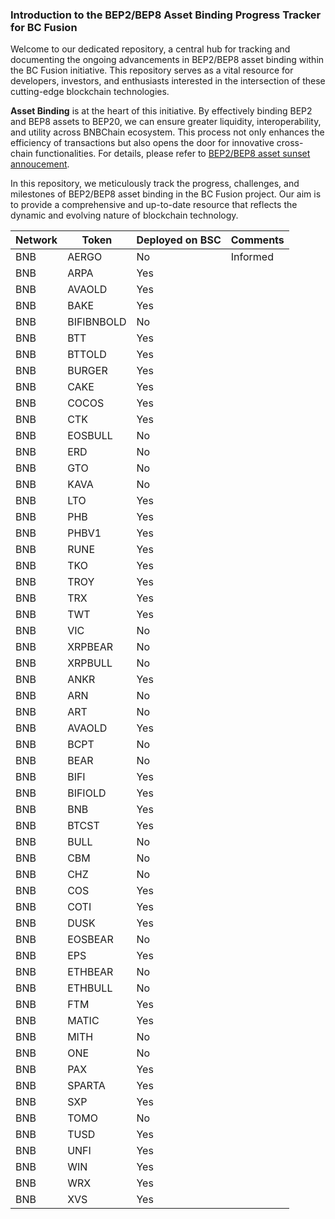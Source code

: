### Introduction to the BEP2/BEP8 Asset Binding Progress Tracker for BC Fusion

Welcome to our dedicated repository, a central hub for tracking and documenting the ongoing advancements in BEP2/BEP8 asset binding within the BC Fusion initiative. This repository serves as a vital resource for developers, investors, and enthusiasts interested in the intersection of these cutting-edge blockchain technologies.

**Asset Binding** is at the heart of this initiative. By effectively binding BEP2 and BEP8 assets to BEP20, we can ensure greater liquidity, interoperability, and utility across BNBChain ecosystem. This process not only enhances the efficiency of transactions but also opens the door for innovative cross-chain functionalities. For details, please refer to [BEP2/BEP8 asset sunset annoucement](https://www.bnbchain.org/en/blog/bep2-bep8-asset-sunset-announcement).

In this repository, we meticulously track the progress, challenges, and milestones of BEP2/BEP8 asset binding in the BC Fusion project. Our aim is to provide a comprehensive and up-to-date resource that reflects the dynamic and evolving nature of blockchain technology. 

| **Network** | **Token**  | **Deployed on BSC** | Comments |
| ----------- | ---------- | ------------------- | -------- |
| BNB         | AERGO      | No                  | Informed |
| BNB         | ARPA       | Yes                 |          |
| BNB         | AVAOLD     | Yes                 |          |
| BNB         | BAKE       | Yes                 |          |
| BNB         | BIFIBNBOLD | No                  |          |
| BNB         | BTT        | Yes                 |          |
| BNB         | BTTOLD     | Yes                 |          |
| BNB         | BURGER     | Yes                 |          |
| BNB         | CAKE       | Yes                 |          |
| BNB         | COCOS      | Yes                 |          |
| BNB         | CTK        | Yes                 |          |
| BNB         | EOSBULL    | No                  |          |
| BNB         | ERD        | No                  |          |
| BNB         | GTO        | No                  |          |
| BNB         | KAVA       | No                  |          |
| BNB         | LTO        | Yes                 |          |
| BNB         | PHB        | Yes                 |          |
| BNB         | PHBV1      | Yes                 |          |
| BNB         | RUNE       | Yes                 |          |
| BNB         | TKO        | Yes                 |          |
| BNB         | TROY       | Yes                 |          |
| BNB         | TRX        | Yes                 |          |
| BNB         | TWT        | Yes                 |          |
| BNB         | VIC        | No                  |          |
| BNB         | XRPBEAR    | No                  |          |
| BNB         | XRPBULL    | No                  |          |
| BNB         | ANKR       | Yes                 |          |
| BNB         | ARN        | No                  |          |
| BNB         | ART        | No                  |          |
| BNB         | AVAOLD     | Yes                 |          |
| BNB         | BCPT       | No                  |          |
| BNB         | BEAR       | No                  |          |
| BNB         | BIFI       | Yes                 |          |
| BNB         | BIFIOLD    | Yes                 |          |
| BNB         | BNB        | Yes                 |          |
| BNB         | BTCST      | Yes                 |          |
| BNB         | BULL       | No                  |          |
| BNB         | CBM        | No                  |          |
| BNB         | CHZ        | No                  |          |
| BNB         | COS        | Yes                 |          |
| BNB         | COTI       | Yes                 |          |
| BNB         | DUSK       | Yes                 |          |
| BNB         | EOSBEAR    | No                  |          |
| BNB         | EPS        | Yes                 |          |
| BNB         | ETHBEAR    | No                  |          |
| BNB         | ETHBULL    | No                  |          |
| BNB         | FTM        | Yes                 |          |
| BNB         | MATIC      | Yes                 |          |
| BNB         | MITH       | No                  |          |
| BNB         | ONE        | No                  |          |
| BNB         | PAX        | Yes                 |          |
| BNB         | SPARTA     | Yes                 |          |
| BNB         | SXP        | Yes                 |          |
| BNB         | TOMO       | No                  |          |
| BNB         | TUSD       | Yes                 |          |
| BNB         | UNFI       | Yes                 |          |
| BNB         | WIN        | Yes                 |          |
| BNB         | WRX        | Yes                 |          |
| BNB         | XVS        | Yes                 |          |

